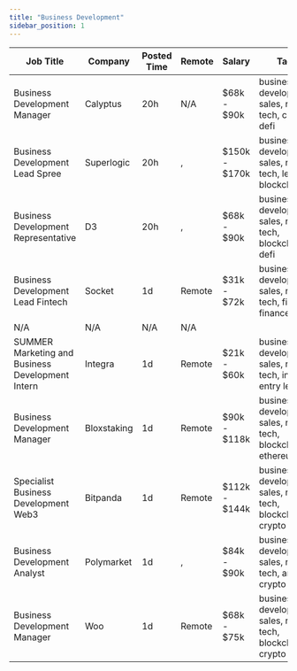 ```yaml
---
title: "Business Development"
sidebar_position: 1
---
```


| Job Title | Company | Posted Time | Remote | Salary | Tags | Apply Link |
|-----------|---------|-------------|--------|--------|------|------------|
| Business Development Manager | Calyptus | 20h | N/A | $68k - $90k | business development, sales, non tech, crypto, defi | [Apply](https://web3.career/business-development-manager-calyptus/138986) |
| Business Development Lead Spree | Superlogic | 20h | , | $150k - $170k | business development, sales, non tech, lead, blockchain | [Apply](https://web3.career/business-development-lead-spree-superlogic/138981) |
| Business Development Representative | D3 | 20h | , | $68k - $90k | business development, sales, non tech, blockchain, defi | [Apply](https://web3.career/business-development-representative-d3/138980) |
| Business Development Lead Fintech | Socket | 1d | Remote | $31k - $72k | business development, sales, non tech, fintech, finance | [Apply](https://web3.career/business-development-lead-fintech-socket/138918) |
| N/A | N/A | N/A | N/A |  |  | [Apply](https://web3.career/metana) |
| SUMMER Marketing and Business Development Intern | Integra | 1d | Remote | $21k - $60k | business development, sales, non tech, intern, entry level | [Apply](https://web3.career/summer-marketing-and-business-development-intern-integra/95750) |
| Business Development Manager | Bloxstaking | 1d | Remote | $90k - $118k | business development, sales, non tech, blockchain, ethereum | [Apply](https://web3.career/business-development-manager-bloxstaking/138528) |
| Specialist Business Development Web3 | Bitpanda | 1d | Remote | $112k - $144k | business development, sales, non tech, blockchain, crypto | [Apply](https://web3.career/specialist-business-development-web3-bitpanda/138859) |
| Business Development Analyst | Polymarket | 1d | , | $84k - $90k | business development, sales, non tech, analyst, crypto | [Apply](https://web3.career/business-development-analyst-polymarket/138841) |
| Business Development Manager | Woo | 1d | Remote | $68k - $75k | business development, sales, non tech, blockchain, crypto | [Apply](https://web3.career/business-development-manager-woo/95644) |
